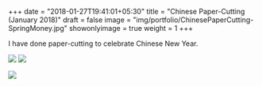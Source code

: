 +++
date = "2018-01-27T19:41:01+05:30"
title = "Chinese Paper-Cutting (January 2018)"
draft = false
image = "img/portfolio/ChinesePaperCutting-SpringMoney.jpg"
showonlyimage = true
weight = 1
+++

I have done paper-cutting to celebrate Chinese New Year.

<!--more-->


![](/img/portfolio/ChinesePaperCutting-SpringMoney.jpg)
![](/img/portfolio/ChinesePaperCutting-Happiness-1.jpg)

![](/img/portfolio/ChinesePaperCutting-Happiness-2.jpg)